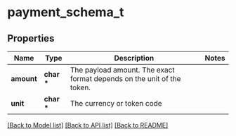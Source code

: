 # payment_schema_t

## Properties
Name | Type | Description | Notes
------------ | ------------- | ------------- | -------------
**amount** | **char \*** | The payload amount. The exact format depends on the unit of the token. | 
**unit** | **char \*** | The currency or token code | 

[[Back to Model list]](../README.md#documentation-for-models) [[Back to API list]](../README.md#documentation-for-api-endpoints) [[Back to README]](../README.md)


